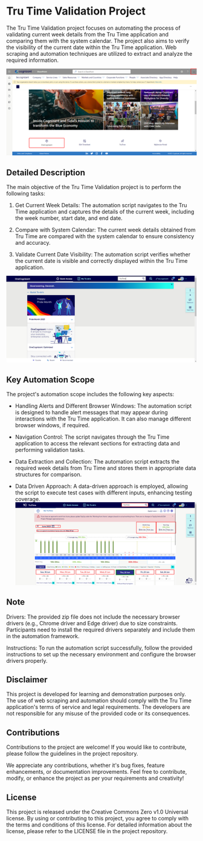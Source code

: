 # Tru Time Validation Project


The Tru Time Validation project focuses on automating the process of validating current week details from the Tru Time application and comparing them with the system calendar. The project also aims to verify the visibility of the current date within the Tru Time application. Web scraping and automation techniques are utilized to extract and analyze the required information.

![Problem Statement Image](Screenshots/Be_Cognizant.png)

## Detailed Description
The main objective of the Tru Time Validation project is to perform the following tasks:

1. Get Current Week Details: The automation script navigates to the Tru Time application and captures the details of the current week, including the week number, start date, and end date.

2. Compare with System Calendar: The current week details obtained from Tru Time are compared with the system calendar to ensure consistency and accuracy.

3. Validate Current Date Visibility: The automation script verifies whether the current date is visible and correctly displayed within the Tru Time application.

![Data Extraction Image](Screenshots/One_Cognizant_1.png)

## Key Automation Scope
The project's automation scope includes the following key aspects:

- Handling Alerts and Different Browser Windows: The automation script is designed to handle alert messages that may appear during interactions with the Tru Time application. It can also manage different browser windows, if required.

- Navigation Control: The script navigates through the Tru Time application to access the relevant sections for extracting data and performing validation tasks.

- Data Extraction and Collection: The automation script extracts the required week details from Tru Time and stores them in appropriate data structures for comparison.

- Data Driven Approach: A data-driven approach is employed, allowing the script to execute test cases with different inputs, enhancing testing coverage.
![Final_Images](Screenshots/TruTime.png)

## Note
Drivers: The provided zip file does not include the necessary browser drivers (e.g., Chrome driver and Edge driver) due to size constraints. Participants need to install the required drivers separately and include them in the automation framework.

Instructions: To run the automation script successfully, follow the provided instructions to set up the necessary environment and configure the browser drivers properly.


## Disclaimer
This project is developed for learning and demonstration purposes only. The use of web scraping and automation should comply with the Tru Time application's terms of service and legal requirements. The developers are not responsible for any misuse of the provided code or its consequences.

## Contributions
Contributions to the project are welcome! If you would like to contribute, please follow the guidelines in the project repository.

We appreciate any contributions, whether it's bug fixes, feature enhancements, or documentation improvements. Feel free to contribute, modify, or enhance the project as per your requirements and creativity!

## License
This project is released under the Creative Commons Zero v1.0 Universal license. By using or contributing to this project, you agree to comply with the terms and conditions of this license. For detailed information about the license, please refer to the LICENSE file in the project repository.
